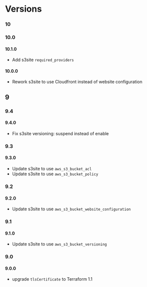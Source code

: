 # Versions

### 10

### 10.0

#### 10.1.0

- Add s3site `required_providers`

#### 10.0.0

- Rework s3site to use Cloudfront instead of website configuration

## 9

### 9.4

#### 9.4.0

- Fix s3site versioning: suspend instead of enable

### 9.3

#### 9.3.0

- Update s3site to use `aws_s3_bucket_acl`
- Update s3site to use `aws_s3_bucket_policy`

### 9.2

#### 9.2.0

- Update s3site to use `aws_s3_bucket_website_configuration`


### 9.1

#### 9.1.0

- Update s3site to use `aws_s3_bucket_versioning`

### 9.0

#### 9.0.0

- upgrade `tlsCertificate` to Terraform 1.1
